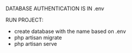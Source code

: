 DATABASE AUTHENTICATION IS IN .env

RUN PROJECT:
- create database with the name based on .env
- php artisan migrate
- php artisan serve
